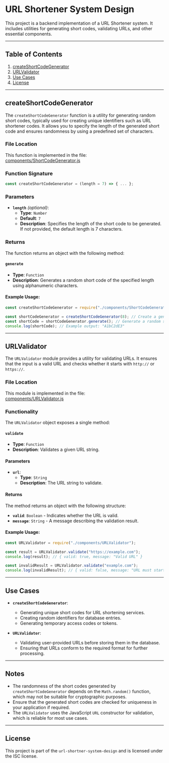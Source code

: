 # URL Shortener System Design

This project is a backend implementation of a URL Shortener system. It includes utilities for generating short codes, validating URLs, and other essential components.

---

## Table of Contents

1. [createShortCodeGenerator](#createshortcodegenerator)
2. [URLValidator](#urlvalidator)
3. [Use Cases](#use-cases)
4. [License](#license)

---

## createShortCodeGenerator

The `createShortCodeGenerator` function is a utility for generating random short codes, typically used for creating unique identifiers such as URL shortener codes. It allows you to specify the length of the generated short code and ensures randomness by using a predefined set of characters.

### File Location

This function is implemented in the file:  
[components/ShortCodeGenerator.js](components/ShortCodeGenerator.js)

### Function Signature

```javascript
const createShortCodeGenerator = (length = 7) => { ... };
```

### Parameters

- **`length`** _(optional)_:
  - **Type**: `Number`
  - **Default**: `7`
  - **Description**: Specifies the length of the short code to be generated. If not provided, the default length is 7 characters.

### Returns

The function returns an object with the following method:

#### `generate`

- **Type**: `Function`
- **Description**: Generates a random short code of the specified length using alphanumeric characters.

#### Example Usage:

```javascript
const createShortCodeGenerator = require("./components/ShortCodeGenerator");

const shortCodeGenerator = createShortCodeGenerator(8); // Create a generator for 8-character codes
const shortCode = shortCodeGenerator.generate(); // Generate a random short code
console.log(shortCode); // Example output: "A1bC2dE3"
```

---

## URLValidator

The `URLValidator` module provides a utility for validating URLs. It ensures that the input is a valid URL and checks whether it starts with `http://` or `https://`.

### File Location

This module is implemented in the file:  
[components/URLValidator.js](components/URLValidator.js)

### Functionality

The `URLValidator` object exposes a single method:

#### `validate`

- **Type**: `Function`
- **Description**: Validates a given URL string.

#### Parameters

- **`url`**:
  - **Type**: `String`
  - **Description**: The URL string to validate.

#### Returns

The method returns an object with the following structure:

- **`valid`**: `Boolean` - Indicates whether the URL is valid.
- **`message`**: `String` - A message describing the validation result.

#### Example Usage:

```javascript
const URLValidator = require("./components/URLValidator");

const result = URLValidator.validate("https://example.com");
console.log(result); // { valid: true, message: "Valid URL" }

const invalidResult = URLValidator.validate("example.com");
console.log(invalidResult); // { valid: false, message: "URL must start with http or https" }
```

---

## Use Cases

- **`createShortCodeGenerator`**:
  - Generating unique short codes for URL shortening services.
  - Creating random identifiers for database entries.
  - Generating temporary access codes or tokens.

- **`URLValidator`**:
  - Validating user-provided URLs before storing them in the database.
  - Ensuring that URLs conform to the required format for further processing.

---

## Notes

- The randomness of the short codes generated by `createShortCodeGenerator` depends on the `Math.random()` function, which may not be suitable for cryptographic purposes.
- Ensure that the generated short codes are checked for uniqueness in your application if required.
- The `URLValidator` uses the JavaScript `URL` constructor for validation, which is reliable for most use cases.

---

## License

This project is part of the `url-shortner-system-design` and is licensed under the ISC license.